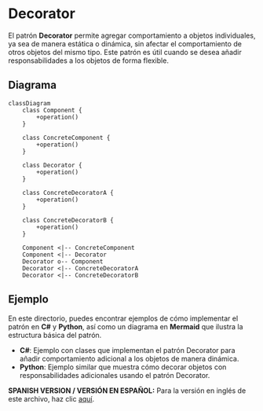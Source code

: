 
# Decorator

El patrón **Decorator** permite agregar comportamiento a objetos individuales, ya sea de manera estática o dinámica, sin afectar el comportamiento de otros objetos del mismo tipo. Este patrón es útil cuando se desea añadir responsabilidades a los objetos de forma flexible.

## Diagrama

```mermaid
classDiagram
    class Component {
        +operation()
    }

    class ConcreteComponent {
        +operation()
    }

    class Decorator {
        +operation()
    }

    class ConcreteDecoratorA {
        +operation()
    }

    class ConcreteDecoratorB {
        +operation()
    }

    Component <|-- ConcreteComponent
    Component <|-- Decorator
    Decorator o-- Component
    Decorator <|-- ConcreteDecoratorA
    Decorator <|-- ConcreteDecoratorB
```

## Ejemplo

En este directorio, puedes encontrar ejemplos de cómo implementar el patrón en **C#** y **Python**, así como un diagrama en **Mermaid** que ilustra la estructura básica del patrón.

- **C#**: Ejemplo con clases que implementan el patrón Decorator para añadir comportamiento adicional a los objetos de manera dinámica.
- **Python**: Ejemplo similar que muestra cómo decorar objetos con responsabilidades adicionales usando el patrón Decorator.

**SPANISH VERSION / VERSIÓN EN ESPAÑOL:** Para la versión en inglés de este archivo, haz clic [aquí](README.md).
